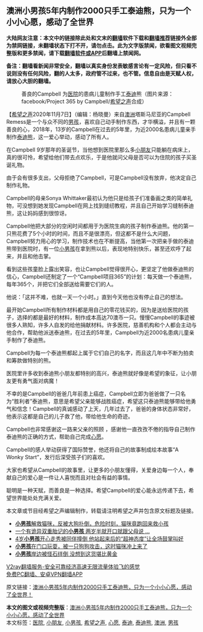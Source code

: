  <h2>澳洲小男孩5年内制作2000只手工泰迪熊，只为一个小小心愿，感动了全世界</h2> <p class="notice"><b>大陆网友注意：本文中的链接除此处和文末的<a href="https://github.com/bannedbook/fanqiang" >翻墙</a>软件下载和<a href="https://github.com/killgcd/justmysocks/blob/master/README.md">翻墙推荐</a>链接外全部为禁网链接，未翻墙状态下打不开，请勿点击。此为文字版禁闻，欲看图文视频完整版和更多禁闻，请下载<a href="https://github.com/bannedbook/fanqiang">翻墙软件或APP</a>后翻墙上禁闻网。</p><p>备注：翻墙看新闻非常安全，翻墙以真实身份发表敏感言论有一定风险，但只看不说则没有任何风险，翻的人太多，政府管不过来，也不管。信息自由是天赋人权，请放心大胆的翻墙。</b></p>  <div class="entry"> <figure><figcaption>善良的Campbell 为<a href="https://www.bannedbook.org/bnews/tag/%E5%8C%BB%E9%99%A2/" class="st_tag internal_tag" rel="tag" title="标签 医院 下的日志">医院</a>的患病儿童制作手工<a href="https://www.bannedbook.org/bnews/tag/%e6%b3%b0%e8%bf%aa/" class="st_tag internal_tag" rel="tag" title="标签 泰迪 下的日志">泰迪</a>熊（图片来源：facebook/Project 365 by Campbell/<a href="https://www.bannedbook.org/bnews/tag/%e5%b8%8c%e6%9c%9b%e4%b9%8b%e5%a3%b0/" class="st_tag internal_tag" rel="tag" title="标签 希望之声 下的日志">希望之声</a>合成）</figcaption></figure> <p>【<span class='wp_keywordlink_affiliate'><a href="https://www.soundofhope.org" title="希望之声" target="_blank">希望之声</a></span>2020年11月7日】（编辑：杨晓曼）来自<a href="https://www.bannedbook.org/bnews/tag/%e6%be%b3%e6%b4%b2/" class="st_tag internal_tag" rel="tag" title="标签 澳洲 下的日志">澳洲</a>塔斯马尼亚的Campbell Remess是一个与众不同的<a href="https://www.bannedbook.org/bnews/tag/%e7%94%b7%e5%ad%a9/" class="st_tag internal_tag" rel="tag" title="标签 男孩 下的日志">男孩</a>，喜欢自己动手制作东西，才华横溢，并且有一颗善良的心，2018年，13岁的Campbell在过去的5年里，为近2000名患病儿童亲手制作<a href="https://www.bannedbook.org/bnews/tag/%E6%B3%B0%E8%BF%AA%E7%86%8A/" class="st_tag internal_tag" rel="tag" title="标签 泰迪熊 下的日志">泰迪熊</a>，这一爱心举动，感动了所有人。</p> <p></p> <p>在Campbell 9岁那年的圣诞节，当他想到医院里那么多<a href="https://www.bannedbook.org/bnews/tag/%E5%B0%8F%E6%9C%8B%E5%8F%8B/" class="st_tag internal_tag" rel="tag" title="标签 小朋友 下的日志">小朋友</a>只能躺在病床上，真的很可怜，希望给他们带去点欢乐，于是他就问父母是否可以为住院的孩子买圣诞礼物。</p> <p>由于会有很多支出，父母拒绝了Campbell，可是Campbell没有放弃，他决定自己制作礼物。</p> <p>Campbell的母亲Sonya Whittaker最初认为他只是给孩子们准备画之类的简单礼物，可没想到她发现Campbell在网上找到缝纫教程，并且自己开始学习缝制泰迪熊，这让妈妈感到很惊讶。</p> <p></p> <p>Campbell他把大部分的空闲时间都用于为医院生病的孩子制作泰迪熊。他的第一只熊花费了5个小时的时间，而且不是很漂亮，但这都不是什么大问题，Campbell努力用心的学习，制作技术也在不断提高，当他第一次把亲手做的泰迪熊带到医院时，有一位<a href="https://www.bannedbook.org/bnews/tag/%E5%B0%8F%E7%94%B7%E5%AD%A9/" class="st_tag internal_tag" rel="tag" title="标签 小男孩 下的日志">小男孩</a>在拿到熊以后，表现地特别快乐，甚至还欢呼了起来，并且和他击掌。</p>  <p></p> <p>看到这些孩童脸上露出笑容，也让Campbell觉得很开心，更坚定了他做泰迪熊的信心，Campbell还制定了一个“Campbell项目365”的计划：每天做一个泰迪熊，每年365个，并把它们全部送给需要它们的人。</p> <p>他说：「这并不难，也就一天一个小时。」直到今天他也没有停止自己的想法。</p> <p></p> <p></p> <p>最开始Campbell所有制作材料都是用自己的零花钱买的，因为是送给医院的孩子，选择的都是最好的材料，制作成本高达70澳币一只。慢慢Campbell的事迹被很多人熟知，许多人自发的给他捐献材料。许多医院，慈善机构和个人都会主动与他合作，帮助他派送泰迪熊，在过去的5年里，Campbell为近2000名患病儿童亲手制作了泰迪熊。</p> <p></p>  <p></p> <p>Campbell为每一个泰迪熊都起上属于它们自己的名字，而且这几年中不断为拍卖和筹款做特别的熊。</p> <p>医院里许多收到泰迪熊小朋友都特别的高兴，泰迪熊就好像是希望的象征，让小朋友更有勇气面对病魔！</p> <p></p> <p></p> <p>不幸的是Campbell的爸爸几年前患上癌症，Campbell立即为爸爸做了一只名为“胜利者”泰迪熊，意思是希望父亲能够战胜癌症，希望这只泰迪熊能够带给他勇气和信念！Campbell的真诚感动了上天，几年过去了，爸爸的身体状态非常好，他表示这都是自己的儿子救了他，带给他生命的奇迹。</p> <p>Campbell也非常感谢这一路来父亲的照顾 ，感谢他一直孜孜不倦的指导自己制作泰迪熊的正确的方式，帮助自己完成<a href="https://www.bannedbook.org/bnews/tag/%E5%BF%83%E6%84%BF/" class="st_tag internal_tag" rel="tag" title="标签 心愿 下的日志">心愿</a>。</p>  <p></p> <p>Campbell的感人举动获得了国际赞誉，他还将自己的故事制成绘本故事“A Wonky Start”，发行后深受孩子们的喜欢。</p> <p>大家也希望从Campbell的故事里，让更多的小朋友懂得，关爱身边每一个人，奉献自己的爱心是一件让人喜悦而且对社会有益的事情。</p> <p></p> <p>聪明是一种天赋，而善良是一种选择。希望Campbell的爱心能永远传递下去，希望世界能处处充满关爱。</p> <p></p> <p>本文章或节目经希望之声编辑制作，转载请注明希望之声并包含原文标题及链接。</p>  <ul class='op-related-articles' title='相关阅读'> <li><a href='https://www.bannedbook.org/bnews/funmedia/20201029/1422148.html' target='_blank'><b>小男孩</b>解救猫咪，反被大狗扑倒，危险时刻，猫咪竟跑回来救小孩</a></li> <li><a href='https://www.bannedbook.org/bnews/funmedia/20201003/1407374.html' target='_blank'>一个有诡异双重胎记的<b>小男孩</b> 两岁半就开口就跟父母说 …</a></li> <li><a href='https://www.bannedbook.org/bnews/funmedia/20201002/1406683.html' target='_blank'>4岁<b>小男孩</b>开心走秀被同伴撞倒 他站起来后的“超神态度”让全场鼓掌叫好</a></li> <li><a href='https://www.bannedbook.org/bnews/funmedia/20200923/1401519.html' target='_blank'><b>小男孩</b>在门口玩耍，被一只狗狗攻击，这时猫咪冲上来了</a></li> <li><a href='https://www.bannedbook.org/bnews/funmedia/20200919/1399082.html' target='_blank'><b>小男孩</b>岸边被怪石绊倒 没想到这货堪比黄金</a></li> </ul> <p class="texttj"> <a href="https://www.bannedbook.org/forum23/topic22702.html" target="_blank">V2ray翻墙服务-安全可靠经济高速无限流量体验飞的感觉</a><br/> <a href="https://github.com/bannedbook/fanqiang/wiki/%E7%A6%81%E9%97%BB%E7%BD%91%E5%AE%89%E5%8D%93%E7%BF%BB%E5%A2%99%E6%96%B0%E9%97%BBAPP" target="_blank">免费PC翻墙、安卓VPN翻墙APP</a></p><p>原文链接：<a class="src_link"  href="https://www.soundofhope.org/post/296237" target="_blank">澳洲小男孩5年内制作2000只手工泰迪熊，只为一个小小心愿，感动了全世界！</a></p><a name='sharetosocial'></a>       <div><b>本文的图文或视频完整版</b>：<a href='https://www.bannedbook.org/bnews/comments/20201108/1427565.html'>澳洲小男孩5年内制作2000只手工泰迪熊，只为一个小小心愿，感动了全世界</a></div>  </div><!--END ENTRY--> <div class="postfooter"> <div>本文标签：<a href="https://www.bannedbook.org/bnews/tag/%E5%8C%BB%E9%99%A2/" rel="tag">医院</a>, <a href="https://www.bannedbook.org/bnews/tag/%E5%B0%8F%E6%9C%8B%E5%8F%8B/" rel="tag">小朋友</a>, <a href="https://www.bannedbook.org/bnews/tag/%E5%B0%8F%E7%94%B7%E5%AD%A9/" rel="tag">小男孩</a>, <a href="https://www.bannedbook.org/bnews/tag/%e5%b8%8c%e6%9c%9b%e4%b9%8b%e5%a3%b0/" rel="tag">希望之声</a>, <a href="https://www.bannedbook.org/bnews/tag/%E5%BF%83%E6%84%BF/" rel="tag">心愿</a>, <a href="https://www.bannedbook.org/bnews/tag/%e6%b3%b0%e8%bf%aa/" rel="tag">泰迪</a>, <a href="https://www.bannedbook.org/bnews/tag/%E6%B3%B0%E8%BF%AA%E7%86%8A/" rel="tag">泰迪熊</a>, <a href="https://www.bannedbook.org/bnews/tag/%e6%be%b3%e6%b4%b2/" rel="tag">澳洲</a>, <a href="https://www.bannedbook.org/bnews/tag/%e7%94%b7%e5%ad%a9/" rel="tag">男孩</a></div>  </div><!--END POSTFOOTER--> 